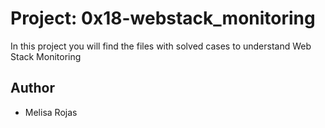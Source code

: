 # Project: 0x18-webstack_monitoring

In this project you will find the files with solved cases to understand Web Stack Monitoring


## Author
* Melisa Rojas
